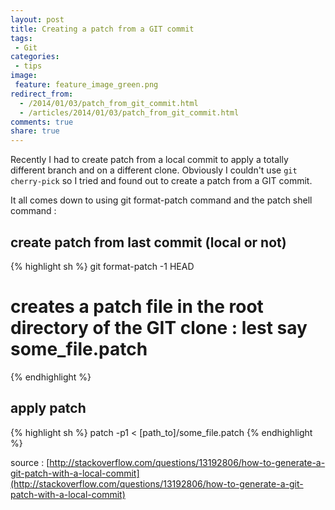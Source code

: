 ```yaml
---
layout: post
title: Creating a patch from a GIT commit
tags:
 - Git
categories:
 - tips
image:
 feature: feature_image_green.png
redirect_from:
  - /2014/01/03/patch_from_git_commit.html
  - /articles/2014/01/03/patch_from_git_commit.html
comments: true
share: true
---
```


Recently I had to create patch from a local commit to apply a totally different branch and on a different clone. Obviously I couldn't use `git cherry-pick` so I tried and found out to create a patch from a GIT commit.


It all comes down to using git format-patch command and the patch shell command : 

## create patch from last commit (local or not)

{% highlight sh %}
git format-patch -1 HEAD
# creates a patch file in the root directory of the GIT clone : lest say some_file.patch
{% endhighlight %}

## apply patch

{% highlight sh %}
patch -p1 < [path_to]/some_file.patch
{% endhighlight %}

source : [http://stackoverflow.com/questions/13192806/how-to-generate-a-git-patch-with-a-local-commit](http://stackoverflow.com/questions/13192806/how-to-generate-a-git-patch-with-a-local-commit)

